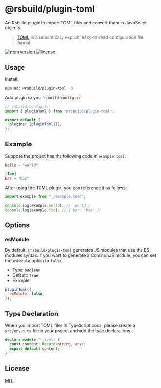 # @rsbuild/plugin-toml

An Rsbuild plugin to import TOML files and convert them to JavaScript objects.

> [TOML](https://toml.io/) is a semantically explicit, easy-to-read configuration file format.

<p>
  <a href="https://npmjs.com/package/@rsbuild/plugin-toml">
   <img src="https://img.shields.io/npm/v/@rsbuild/plugin-toml?style=flat-square&colorA=564341&colorB=EDED91" alt="npm version" />
  </a>
  <img src="https://img.shields.io/badge/License-MIT-blue.svg?style=flat-square&colorA=564341&colorB=EDED91" alt="license" />
</p>

## Usage

Install:

```bash
npm add @rsbuild/plugin-toml -D
```

Add plugin to your `rsbuild.config.ts`:

```ts
// rsbuild.config.ts
import { pluginToml } from "@rsbuild/plugin-toml";

export default {
  plugins: [pluginToml()],
};
```

## Example

Suppose the project has the following code in `example.toml`:

```toml title="example.toml"
hello = "world"

[foo]
bar = "baz"
```

After using the TOML plugin, you can reference it as follows:

```js
import example from "./example.toml";

console.log(example.hello); // 'world';
console.log(example.foo); // { bar: 'baz' };
```

## Options

### esModule

By default, `@rsbuild/plugin-toml` generates JS modules that use the ES modules syntax. If you want to generate a CommonJS module, you can set the `esModule` option to `false`.

- Type: `boolean`
- Default: `true`
- Example:

```js
pluginToml({
  exModule: false,
});
```

## Type Declaration

When you import TOML files in TypeScript code, please create a `src/env.d.ts` file in your project and add the type declarations.

```ts title="src/env.d.ts"
declare module "*.toml" {
  const content: Record<string, any>;
  export default content;
}
```

## License

[MIT](./LICENSE).
